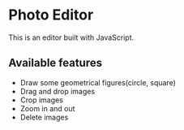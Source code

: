 # Photo Editor
This is an editor built with JavaScript.
## Available features
* Draw some geometrical figures(circle, square)
* Drag and drop images
* Crop images
* Zoom in and out
* Delete images
